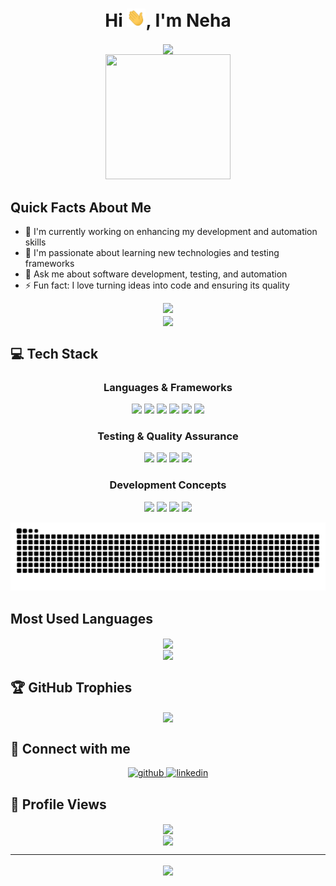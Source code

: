 # <div align="center">Hi <img src="https://raw.githubusercontent.com/ABSphreak/ABSphreak/master/gifs/Hi.gif" width="30px">, I'm Neha</div>

<div align="center">
<img src="https://readme-typing-svg.demolab.com?font=Fira+Code&pause=1000&color=58A6FF&center=true&vCenter=true&width=435&lines=Software+Developer;Quality+Assurance+Engineer;Automation+Expert;Always+learning+new+things" align="center" />
</div>

<div align="center">
<img src="https://media2.giphy.com/media/QssGEmpkyEOhBCb7e1/giphy.gif?cid=ecf05e47a0n3gi1bfqntqmob8g9aid1oyj2wr3ds3mg700bl&rid=giphy.gif" width="200px" height="200px">
</div>

## Quick Facts About Me
- 🔭 I'm currently working on enhancing my development and automation skills
- 🌱 I'm passionate about learning new technologies and testing frameworks
- 💬 Ask me about software development, testing, and automation
- ⚡ Fun fact: I love turning ideas into code and ensuring its quality

<div align="center">
<picture>
  <source
    srcset="https://github-readme-stats.vercel.app/api?username=neha2801-create&show_icons=true&text_color=58a6ff&bg_color=00000000&hide_border=true&custom_title=Neha's&nbsp;GitHub&nbsp;Stats&count_private=true&show=reviews,discussions_started,discussions_answered,prs_merged,prs_merged_percentage&include_all_commits=true&show_owner=true&theme=dark&disable_animations=false&ring_color=58a6ff&from=all-time"
    media="(prefers-color-scheme: dark)"
  />
  <source
    srcset="https://github-readme-stats.vercel.app/api?username=neha2801-create&show_icons=true&text_color=58a6ff&bg_color=00000000&hide_border=true&custom_title=Neha's&nbsp;GitHub&nbsp;Stats&count_private=true&show=reviews,discussions_started,discussions_answered,prs_merged,prs_merged_percentage&include_all_commits=true&show_owner=true&disable_animations=false&ring_color=58a6ff&from=all-time"
    media="(prefers-color-scheme: light), (prefers-color-scheme: no-preference)"
  />
<img src="https://github-readme-stats.vercel.app/api?username=neha2801-create&show_icons=true&count_private=true&include_all_commits=true&custom_title=Neha's&nbsp;GitHub&nbsp;Stats&hide_border=true&bg_color=00000000&text_color=58a6ff&from=all-time&theme=dark" />
</picture>
</div>

<div align="center">
<img src="https://github-readme-streak-stats.herokuapp.com/?user=neha2801-create&theme=transparent&hide_border=true&currStreakLabel=58A6FF&sideLabels=58A6FF&currStreakNum=58A6FF&dates=58A6FF&sideNums=58A6FF&fire=58A6FF&ring=58A6FF&stroke=58A6FF" align="center" />
</div>

## 💻 Tech Stack 
<div align="center">

### Languages & Frameworks
<p align="center">
<img src="https://img.shields.io/badge/Python-3776AB?style=for-the-badge&logo=python&logoColor=white" height="30"/>
<img src="https://img.shields.io/badge/JavaScript-F7DF1E?style=for-the-badge&logo=javascript&logoColor=black" height="30"/>
<img src="https://img.shields.io/badge/TypeScript-007ACC?style=for-the-badge&logo=typescript&logoColor=white" height="30"/>
<img src="https://img.shields.io/badge/React-20232A?style=for-the-badge&logo=react&logoColor=61DAFB" height="30"/>
<img src="https://img.shields.io/badge/HTML5-E34F26?style=for-the-badge&logo=html5&logoColor=white" height="30"/>
<img src="https://img.shields.io/badge/CSS3-1572B6?style=for-the-badge&logo=css3&logoColor=white" height="30"/>
</p>

### Testing & Quality Assurance
<p align="center">
<img src="https://img.shields.io/badge/Selenium-43B02A?style=for-the-badge&logo=selenium&logoColor=white" height="30"/>
<img src="https://img.shields.io/badge/UFT-00B268?style=for-the-badge&logo=hp&logoColor=white" height="30"/>
<img src="https://img.shields.io/badge/QA-FF0000?style=for-the-badge&logo=quality&logoColor=white" height="30"/>
<img src="https://img.shields.io/badge/Jest-C21325?style=for-the-badge&logo=jest&logoColor=white" height="30"/>
</p>

### Development Concepts
<p align="center">
<img src="https://img.shields.io/badge/DSA-FF6B6B?style=for-the-badge&logo=algorithm&logoColor=white" height="30"/>
<img src="https://img.shields.io/badge/OOP-4B0082?style=for-the-badge&logo=oop&logoColor=white" height="30"/>
<img src="https://img.shields.io/badge/Git-F05032?style=for-the-badge&logo=git&logoColor=white" height="30"/>
<img src="https://img.shields.io/badge/Clean_Code-00FF00?style=for-the-badge&logo=clean-code&logoColor=black" height="30"/>
</p>

</div>

<div align="center">
<img src="https://raw.githubusercontent.com/Platane/snk/output/github-contribution-grid-snake.svg" alt="Snake animation" />
</div>

## Most Used Languages
<div align="center">
<img src="https://github-readme-stats.vercel.app/api/top-langs/?username=neha2801-create&layout=compact&bg_color=ffffff00&text_color=58a6ff&title_color=58a6ff&hide_border=true&langs_count=10&count_private=true" align="center" />
</div>

<div align="center">
<img src="https://github-profile-summary-cards.vercel.app/api/cards/profile-details?username=neha2801-create&theme=transparent" align="center" />
</div>

## 🏆 GitHub Trophies
<div align="center">
<img src="https://github-profile-trophy.vercel.app/?username=neha2801-create&theme=flat&no-frame=true&margin-w=15&column=-1" align="center" />
</div>

## 🤝 Connect with me  
<div align="center">
<a href="https://github.com/neha2801-create" target="_blank">
<img src="https://img.shields.io/badge/github-%2324292e.svg?&style=for-the-badge&logo=github&logoColor=white" alt="github" />
</a>
<a href="https://linkedin.com/in/your-linkedin" target="_blank">
<img src="https://img.shields.io/badge/linkedin-%231E77B5.svg?&style=for-the-badge&logo=linkedin&logoColor=white" alt="linkedin" />
</a>
</div>  

## 👀 Profile Views
<div align="center">
<img src="https://komarev.com/ghpvc/?username=neha2801-create&&style=flat-square&color=58A6FF" align="center" />
</div>

<div align="center">
<a href="https://github.com/neha2801-create/" target="_blank" style="display: inline-block;">
    <img src="https://img.shields.io/badge/Visit-Again-green?style=flat-square" align="center"/>
</a>
</div>

---
<div align="center">
<img src="https://quotes-github-readme.vercel.app/api?type=horizontal&theme=light" align="center" />
</div>
